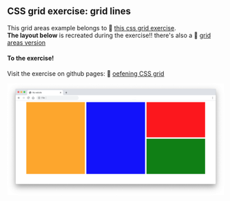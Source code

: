 ## CSS grid exercise: grid lines

This grid areas example belongs to 🔗 [this css grid exercise](https://davidvandenbor.github.io/playgrounds/oefening-css-grid/index.html).  
**The layout below** is recreated during the exercise!! there's also a 🔗 [grid areas version](https://github.com/davidvandenbor/css-grid-areas)

#### To the exercise!

Visit the exercise on github pages: 🔗 [oefening CSS grid](https://davidvandenbor.github.io/playgrounds/oefening-css-grid/index.html)

![](grid-exercise.png)

